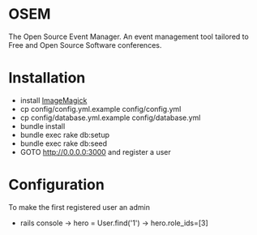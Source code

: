 OSEM
====
The Open Source Event Manager. An event management tool tailored to Free and Open Source Software conferences.

Installation
============
* install [ImageMagick](http://www.imagemagick.org/)
* cp config/config.yml.example config/config.yml
* cp config/database.yml.example config/database.yml
* bundle install
* bundle exec rake db:setup
* bundle exec rake db:seed
* GOTO http://0.0.0.0:3000 and register a user

Configuration
=============
To make the first registered user an admin
* rails console
  -> hero = User.find('1')
  -> hero.role_ids=[3]
